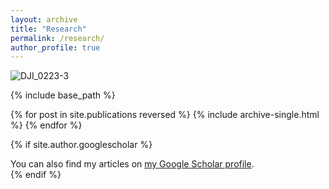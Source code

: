 ```yaml
---
layout: archive
title: "Research"
permalink: /research/
author_profile: true
---
```

![DJI_0223-3](https://github.com/user-attachments/assets/46ccc3da-786f-421a-9f7d-52af7484ae60)


{% include base_path %}

{% for post in site.publications reversed %}
  {% include archive-single.html %}
{% endfor %}


{% if site.author.googlescholar %}
  <div class="wordwrap">You can also find my articles on <a href="{{site.author.googlescholar}}">my Google Scholar profile</a>.</div>
{% endif %}
